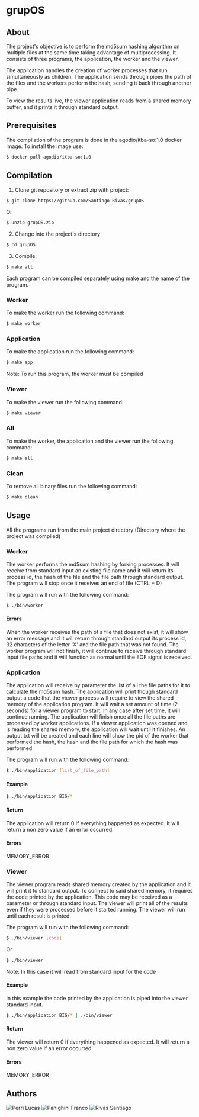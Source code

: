 # grupOS

## About

The project's objective is to perform the md5sum hashing algorithm on multiple files at the same time taking advantage of multiprocessing.
It consists of three programs, the application, the worker and the viewer.

The application handles the creation of worker processes that run simultaneously as children.
The application sends through pipes the path of the files and the workers perform the hash, sending it back through another pipe.

To view the results live, the viewer application reads from a shared memory buffer, and it prints it through standard output.

## Prerequisites

The compilation of the program is done in the agodio/itba-so:1.0 docker image.
To install the image use:

```bash
$ docker pull agodio/itba-so:1.0
```

## Compilation

1. Clone git repository or extract zip with project:

```bash
$ git clone https://github.com/Santiago-Rivas/grupOS
```

Or

```bash
$ unzip grupOS.zip
```

2. Change into the project's directory

```bash
$ cd grupOS
```

3. Compile:

```bash
$ make all
```

Each program can be compiled separately using make and the name of the program.

### Worker

To make the worker run the following command:

```bash
$ make worker
```

### Application

To make the application run the following command:

```bash
$ make app
```

Note: To run this program, the worker must be compiled

### Viewer

To make the viewer run the following command:

```bash
$ make viewer
```

### All

To make the worker, the application and the viewer run the following command:

```bash
$ make all
```

### Clean

To remove all binary files run the following command:

```bash
$ make clean
```

## Usage

All the programs run from the main project directory (Directory where the project was compiled)

### Worker

The worker performs the md5sum hashing by forking processes.
It will receive from standard input an existing file name and it will return its process id, the hash of the file and the file path through standard output.
The program will stop once it receives an end of file (CTRL + D)

The program will run with the following command:

```bash
$ ./bin/worker
```

#### Errors

When the worker receives the path of a file that does not exist, it will show an error message and it will return through standard output its process id, 32 characters of the letter 'X' and the file path that was not found.
The worker program will not finish, it will continue to receive through standard input file paths and it will function as normal until the EOF signal is received.

### Application

The application will receive by parameter the list of all the file paths for it to calculate the md5sum hash.
The application will print though standard output a code that the viewer process will require to view the shared memory of the application program.
It will wait a set amount of time (2 seconds) for a viewer program to start.
In any case after set time, it will continue running.
The application will finish once all the file paths are processed by worker applications.
If a viewer application was opened and is reading the shared memory, the application will wait until it finishes.
An output.txt will be created and each line will show the pid of the worker that performed the hash, the hash and the file path for which the hash was performed.

The program will run with the following command:

```bash
$ ./bin/application [list_of_file_path]
```

#### Example

```bash
$ ./bin/application BIG/*
```

#### Return

The application will return 0 if everything happened as expected.
It will return a non zero value if an error occurred.

#### Errors

MEMORY_ERROR

### Viewer

The viewer program reads shared memory created by the application and it will print it to standard output.
To connect to said shared memory, it requires the code printed by the application.
This code may be received as a parameter or through standard input.
The viewer will print all of the results even if they were processed before it started running.
The viewer will run until each result is printed.

The program will run with the following command:

```bash
$ ./bin/viewer [code]
```

Or

```bash
$ ./bin/viewer
```
Note: In this case it will read from standard input for the code

#### Example

In this example the code printed by the application is piped into the viewer standard input.

```bash
$ ./bin/application BIG/* | ./bin/viewer
```

#### Return

The viewer will return 0 if everything happened as expected.
It will return a non zero value if an error occurred.

#### Errors

MEMORY_ERROR

## Authors

![Perri Lucas](https://github.com/lperri5)
![Panighini Franco](https://github.com/fpanighini)
![Rivas Santiago](https://github.com/Santiago-Rivas)


















